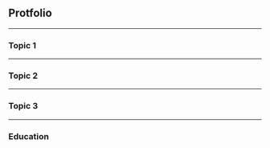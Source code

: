 &NewLine;
&NewLine;
  
  
  


## Protfolio

---

### Topic 1

---

### Topic 2

---

### Topic 3

---

### Education


